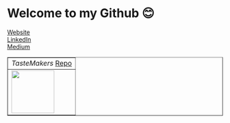 
<h1>Welcome to my Github 😊</h1>

[Website](https://malinda.dev/)
<br>
[LinkedIn](https://www.linkedin.com/in/malinda-lin/)
<br>
[Medium](https://medium.com/@xqmlin)
<br>

<table border="none">
  <tr>
    <td>
      <em>TasteMakers</em>
      <a href="https://github.com/tastemakers-node-feratu/capstone1">Repo</a>
    </td>
  </tr>
  <tr>
    <td>
      <img src="https://github.com/tastemakers-node-feratu/capstone1/blob/master/quickdemo.gif" width="100">
    </td>
  </tr>

</table>
